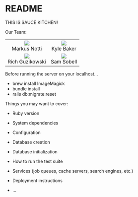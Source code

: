 # README

THIS IS SAUCE KITCHEN!

Our Team:

<table width=5>
    <tr>
        <td><center><img src="https://github.com/scalableinternetservices/sauce-kitchen/tree/master/app/assets/images/markusProfile.jpg">
        <br>Markus Notti</center></td>
        <td><center><img src="https://github.com/scalableinternetservices/sauce-kitchen/tree/master/app/assets/images/kyleProfile.jpg">
        <br>Kyle Baker</center></td>
    </tr>
    <tr>
        <td><center><img src="https://github.com/scalableinternetservices/sauce-kitchen/tree/master/app/assets/images/richProfile.jpg">
        <br>Rich Guzikowski</center></td>
        <td><center><img src="https://github.com/scalableinternetservices/sauce-kitchen/tree/master/app/assets/images/samProfile.jpg">
        <br>Sam Sobell</center></td>
    </tr>
</table>

Before running the server on your localhost...
* brew install ImageMagick
* bundle install
* rails db:migrate:reset

Things you may want to cover:

* Ruby version

* System dependencies

* Configuration

* Database creation

* Database initialization

* How to run the test suite

* Services (job queues, cache servers, search engines, etc.)

* Deployment instructions

* ...
